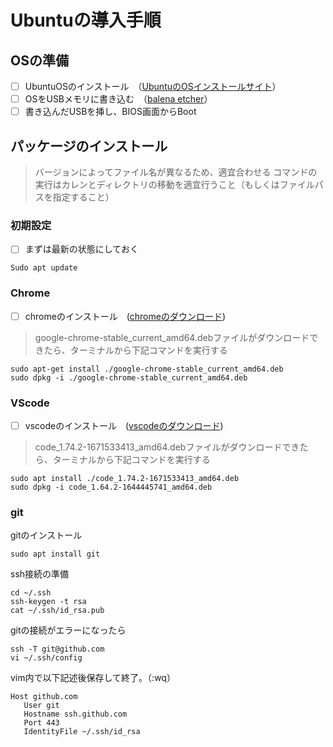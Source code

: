 # Ubuntuの導入手順

## OSの準備
- [ ] UbuntuOSのインストール　（[UbuntuのOSインストールサイト](https://jp.ubuntu.com/download)）
- [ ] OSをUSBメモリに書き込む　（[balena etcher](https://www.balena.io/etcher/)） 
- [ ] 書き込んだUSBを挿し、BIOS画面からBoot

## パッケージのインストール
> バージョンによってファイル名が異なるため、適宜合わせる
> コマンドの実行はカレンとディレクトリの移動を適宜行うこと（もしくはファイルパスを指定すること）

### 初期設定

- [ ] まずは最新の状態にしておく

```
Sudo apt update
```
### Chrome

- [ ] chromeのインストール　([chromeのダウンロード](https://www.google.com/chrome/))
> google-chrome-stable_current_amd64.debファイルがダウンロードできたら、ターミナルから下記コマンドを実行する
```
sudo apt-get install ./google-chrome-stable_current_amd64.deb
sudo dpkg -i ./google-chrome-stable_current_amd64.deb
```

### VScode
- [ ] vscodeのインストール　([vscodeのダウンロード](https://code.visualstudio.com/download))
> code_1.74.2-1671533413_amd64.debファイルがダウンロードできたら、ターミナルから下記コマンドを実行する
```
sudo apt install ./code_1.74.2-1671533413_amd64.deb
sudo dpkg -i code_1.64.2-1644445741_amd64.deb
```

### git
gitのインストール
```
sudo apt install git
```
ssh接続の準備
```
cd ~/.ssh
ssh-keygen -t rsa
cat ~/.ssh/id_rsa.pub
```


gitの接続がエラーになったら
```
ssh -T git@github.com
vi ~/.ssh/config
```
vim内で以下記述後保存して終了。（:wq）
```
Host github.com
   User git
   Hostname ssh.github.com
   Port 443
   IdentityFile ~/.ssh/id_rsa
```

